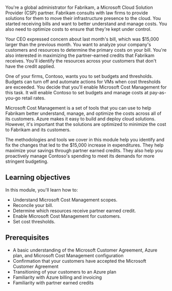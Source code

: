 You're a global administrator for Fabrikam, a Microsoft Cloud Solution Provider (CSP) partner. Fabrikam consults with law firms to provide solutions for them to move their infrastructure presence to the cloud. You started receiving bills and want to better understand and manage costs. You also need to optimize costs to ensure that they're kept under control. 

Your CEO expressed concern about last month's bill, which was $15,000 larger than the previous month. You want to analyze your company's customers and resources to determine the primary costs on your bill. You're also interested in maximizing the partner-earned credits that Fabrikam receives. You'll identify the resources across your customers that don't have the credit applied.

One of your firms, Contoso, wants you to set budgets and thresholds. Budgets can turn off and automate actions for VMs when cost thresholds are exceeded. You decide that you'll enable Microsoft Cost Management for this task. It will enable Contoso to set budgets and manage costs at pay-as-you-go retail rates.

Microsoft Cost Management is a set of tools that you can use to help Fabrikam better understand, manage, and optimize the costs across all of its customers. Azure makes it easy to build and deploy cloud solutions. However, it's important that the solutions are optimized to minimize the cost to Fabrikam and its customers.

The methodologies and tools we cover in this module help you identify and fix the changes that led to the $15,000 increase in expenditures. They help maximize your savings through partner earned credits. They also help you proactively manage Contoso's spending to meet its demands for more stringent budgeting.

## Learning objectives

In this module, you'll learn how to:

- Understand Microsoft Cost Management scopes.
- Reconcile your bill.
- Determine which resources receive partner earned credit.
- Enable Microsoft Cost Management for customers.
- Set cost thresholds.

## Prerequisites

- A basic understanding of the Microsoft Customer Agreement, Azure plan, and Microsoft Cost Management configuration
- Confirmation that your customers have accepted the Microsoft Customer Agreement
- Transitioning of your customers to an Azure plan
- Familiarity with Azure billing and invoicing
- Familiarity with partner earned credits
